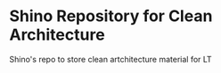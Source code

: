 # Shino Repository for Clean Architecture
Shino's repo to store clean artchitecture material for LT

